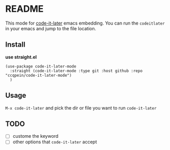 # README #

This mode for [code-it-later](https://github.com/ccqpein/code-it-later-rs) emacs embedding. You can run the `codeitlater` in your emacs and jump to the file location.

## Install ##

**use straight.el**

```elisp
(use-package code-it-later-mode
  :straight (code-it-later-mode :type git :host github :repo "ccqpein/code-it-later-mode")
  )
```

## Usage ##

`M-x code-it-later` and pick the dir or file you want to run `code-it-later`

## TODO ##

- [ ] custome the keyword
- [ ] other options that `code-it-later` accept
